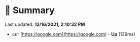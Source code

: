 # 📖 Summary
Last updated: **12/16/2021, 2:10:32 PM**

- `GET` [https://google.com](https://google.com) - **Up** (139ms)
